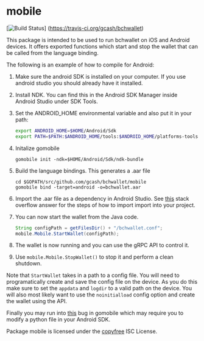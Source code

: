 mobile
======

[![Build Status](https://travis-ci.org/gcash/bchwallet.png?branch=master)]
(https://travis-ci.org/gcash/bchwallet)

This package is intended to be used to run bchwallet on iOS and Android devices. It offers exported functions
which start and stop the wallet that can be called from the language binding.  

The following is an example of how to compile for Android:

1. Make sure the android SDK is installed on your computer. If you use android studio you should already have it installed.

2. Install NDK. You can find this in the Android SDK Manager inside Android Studio under SDK Tools.

3. Set the ANDROID_HOME environmental variable and also put it in your path:
    ```bash
    export ANDROID_HOME=$HOME/Android/Sdk
    export PATH=$PATH:$ANDROID_HOME/tools:$ANDROID_HOME/platforms-tools
    ```
4. Initalize gomobile
    ```
    gomobile init -ndk=$HOME/Android/Sdk/ndk-bundle
    ```
5. Build the language bindings. This generates a .aar file
    ```
    cd $GOPATH/src/github.com/gcash/bchwallet/mobile
    gomobile bind -target=android -o=bchwallet.aar
    ```
6. Import the .aar file as a dependency in Android Studio. See [this](https://stackoverflow.com/a/34919810) stack overflow answer for the steps
of how to import import into your project. 

7. You can now start the wallet from the Java code.
    ```java
    String configPath = getFilesDir() + "/bchwallet.conf";
    mobile.Mobile.StartWallet(configPath);
    ```
8. The wallet is now running and you can use the gRPC API to control it. 

9. Use `mobile.Mobile.StopWallet()` to stop it and perform a clean shutdown.

Note that `StartWallet` takes in a path to a config file. You will need to programatically create and save the config file on the device. As you do this make sure
to set the `appdata` and `logdir` to a valid path on the device. You will also most likely want to use the `noinitialload` config option and create the wallet using the API.

Finally you may run into [this](https://github.com/golang/go/issues/29706) bug in gomobile which may require you to modify a python file in your Android SDK.

Package mobile is licensed under the [copyfree](http://copyfree.org) ISC
License.
